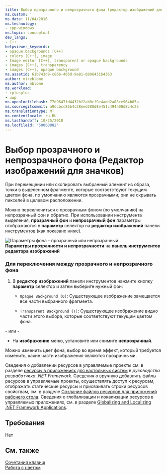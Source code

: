 ```yaml
---
title: Выбор прозрачного и непрозрачного фона (редактор изображений для значков) | Документация Майкрософт
ms.custom: ''
ms.date: 11/04/2016
ms.technology:
- cpp-windows
ms.topic: conceptual
dev_langs:
- C++
helpviewer_keywords:
- opaque backgrounds [C++]
- colors [C++], image
- Image editor [C++], transparent or opague backgrounds
- images [C++], transparency
- images [C++], opaque background
ms.assetid: 61b743d9-c86b-405d-9a81-0806431b4363
author: mikeblome
ms.author: mblome
ms.workload:
- cplusplus
- uwp
ms.openlocfilehash: 77d9647fd4432bf2ab0cf9e4add2a08ce964b85a
ms.sourcegitcommit: a9dcbcc85b4c28eed280d8e451c494a00d8c4c25
ms.translationtype: MT
ms.contentlocale: ru-RU
ms.lasthandoff: 10/25/2018
ms.locfileid: "50060082"
---
```

# <a name="choosing-a-transparent-or-opaque-background-image-editor-for-icons"></a>Выбор прозрачного и непрозрачного фона (Редактор изображений для значков)

При перемещении или скопировать выбранный элемент из образа, точки в выделенном фрагменте, которые соответствуют текущим цветом фона, по умолчанию являются прозрачными; они не скрывать пикселей в целевом расположении.

Можно переключиться с прозрачным фоном (по умолчанию) на непрозрачный фон и обратно. При использовании инструмента выделения, **прозрачный фон** и **непрозрачный фон** параметры отображаются в **параметр** селектор на **редактор изображений** панели инструментов (как показано ниже).

![Параметры фона &#45; прозрачный или непрозрачный](../windows/media/vcimageeditoropaqtranspback.gif "vcImageEditorOpaqTranspBack")<br/>
**Параметры прозрачности и непрозрачности** на **панель инструментов редактора изображений**

### <a name="to-switch-between-a-transparent-and-opaque-background"></a>Для переключения между прозрачного и непрозрачного фона

1. В **редактор изображений** панели инструментов нажмите кнопку **параметр** селектор и затем выберите нужный фон:

   - `Opaque Background (O)`: Существующее изображение замещается все части выбранного фрагмента.

   - `Transparent Background (T)`: Существующее изображение видно части этого выбора, которые соответствуют текущим цветом фона.

\- или -

- На **изображение** меню, установите или снимите **непрозрачный**.

Можно изменить цвет фона, выбор во время эффект, который требуется изменить, какие части изображения являются прозрачными.

Сведения о добавлении ресурсов в управляемые проекты см. в разделе [ресурсы в приложениях для настольных систем](/dotnet/framework/resources/index) в *руководства разработчика .NET Framework*. Сведения о вручную добавлять файлы ресурсов в управляемые проекты, осуществлять доступ к ресурсам, отображать статические ресурсы и присваивать строки ресурсов свойствам, см. в разделе [Создание файлов ресурсов для приложений рабочего стола](/dotnet/framework/resources/creating-resource-files-for-desktop-apps). Сведения о глобализации и локализации ресурсов в управляемых приложениях, см. в разделе [Globalizing and Localizing .NET Framework Applications](/dotnet/standard/globalization-localization/index).

## <a name="requirements"></a>Требования

Нет

## <a name="see-also"></a>См. также

[Сочетания клавиш](../windows/accelerator-keys-image-editor-for-icons.md)<br/>
[Работа с цветом](../windows/working-with-color-image-editor-for-icons.md)